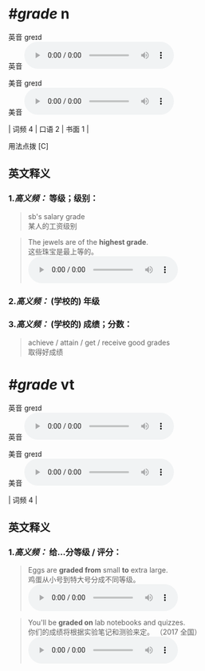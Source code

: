 # ***\#grade*** n
英音 ɡreɪd  
英音
<audio src="./media/grade-B.aac" controls="controls"></audio>

美音 ɡreɪd  
美音
<audio src="./media/grade.aac" controls="controls"></audio>



| 词频 4 | 口语 2 | 书面 1 |  

用法点拨  [C]

英文释义
---
### 1.*高义频：* **等级；级别：**  

 > sb's salary grade  
 > 某人的工资级别    

 > The jewels are of the **highest grade**.  
 > 这些珠宝是最上等的。    
<audio src="./media/grade-1.aac" controls="controls"></audio>

### 2.*高义频：* **(学校的) 年级**  

### 3.*高义频：* **(学校的) 成绩；分数：**  

 > achieve / attain / get / receive good grades  
 > 取得好成绩    


# ***\#grade*** vt
英音 ɡreɪd  
英音
<audio src="./media/grade-B.aac" controls="controls"></audio>

美音 ɡreɪd  
美音
<audio src="./media/grade.aac" controls="controls"></audio>



| 词频 4 |  

英文释义
---
### 1.*高义频：* **给...分等级 / 评分：**  

 > Eggs are **graded from** small **to** extra large.  
 > 鸡蛋从小号到特大号分成不同等级。    
<audio src="./media/grade-2.aac" controls="controls"></audio>

 > You'll be **graded on** lab notebooks and quizzes.  
 > 你们的成绩将根据实验笔记和测验来定。  （2017 全国）  
<audio src="./media/grade517_AAC.aac" controls="controls"></audio>


